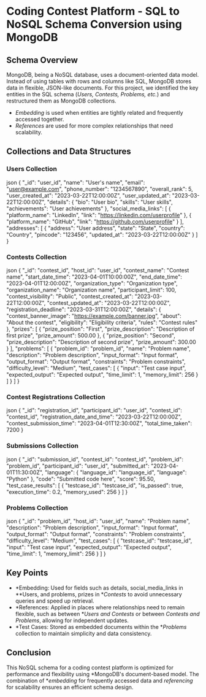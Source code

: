 # Coding Contest Platform - SQL to NoSQL Schema Conversion using MongoDB

## Schema Overview

MongoDB, being a NoSQL database, uses a document-oriented data model. Instead of using tables with rows and columns like SQL, MongoDB stores data in flexible, JSON-like documents. For this project, we identified the key entities in the SQL schema (*Users, Contests, Problems, etc.*) and restructured them as MongoDB collections.

- *Embedding* is used when entities are tightly related and frequently accessed together.  
- *References* are used for more complex relationships that need scalability.

## Collections and Data Structures

### Users Collection

json
{
  "_id": "user_id",
  "name": "User's name",
  "email": "user@example.com",
  "phone_number": "1234567890",
  "overall_rank": 5,
  "user_created_at": "2023-03-22T12:00:00Z",
  "user_updated_at": "2023-03-22T12:00:00Z",
  "details": {
    "bio": "User bio",
    "skills": "User skills",
    "achievements": "User achievements"
  },
  "social_media_links": [
    {
      "platform_name": "LinkedIn",
      "link": "https://linkedin.com/userprofile"
    },
    {
      "platform_name": "GitHub",
      "link": "https://github.com/userprofile"
    }
  ],
  "addresses": [
    {
      "address": "User address",
      "state": "State",
      "country": "Country",
      "pincode": "123456",
      "updated_at": "2023-03-22T12:00:00Z"
    }
  ]
}


### Contests Collection

json
{
  "_id": "contest_id",
  "host_id": "user_id",
  "contest_name": "Contest name",
  "start_date_time": "2023-04-01T10:00:00Z",
  "end_date_time": "2023-04-01T12:00:00Z",
  "organization_type": "Organization type",
  "organization_name": "Organization name",
  "participant_limit": 100,
  "contest_visibility": "Public",
  "contest_created_at": "2023-03-22T12:00:00Z",
  "contest_updated_at": "2023-03-22T12:00:00Z",
  "registration_deadline": "2023-03-31T12:00:00Z",
  "details": {
    "contest_banner_image": "https://example.com/banner.jpg",
    "about": "About the contest",
    "eligibility": "Eligibility criteria",
    "rules": "Contest rules"
  },
  "prizes": [
    {
      "prize_position": "First",
      "prize_description": "Description of first prize",
      "prize_amount": 500.00
    },
    {
      "prize_position": "Second",
      "prize_description": "Description of second prize",
      "prize_amount": 300.00
    }
  ],
  "problems": [
    {
      "problem_id": "problem_id",
      "name": "Problem name",
      "description": "Problem description",
      "input_format": "Input format",
      "output_format": "Output format",
      "constraints": "Problem constraints",
      "difficulty_level": "Medium",
      "test_cases": [
        {
          "input": "Test case input",
          "expected_output": "Expected output",
          "time_limit": 1,
          "memory_limit": 256
        }
      ]
    }
  ]
}


### Contest Registrations Collection

json
{
  "_id": "registration_id",
  "participant_id": "user_id",
  "contest_id": "contest_id",
  "registration_date_and_time": "2023-03-22T12:00:00Z",
  "contest_submission_time": "2023-04-01T12:30:00Z",
  "total_time_taken": 7200
}


### Submissions Collection

json
{
  "_id": "submission_id",
  "contest_id": "contest_id",
  "problem_id": "problem_id",
  "participant_id": "user_id",
  "submitted_at": "2023-04-01T11:30:00Z",
  "language": {
    "language_id": "language_id",
    "language": "Python"
  },
  "code": "Submitted code here",
  "score": 95.50,
  "test_case_results": [
    {
      "testcase_id": "testcase_id",
      "is_passed": true,
      "execution_time": 0.2,
      "memory_used": 256
    }
  ]
}


### Problems Collection

json
{
  "_id": "problem_id",
  "host_id": "user_id",
  "name": "Problem name",
  "description": "Problem description",
  "input_format": "Input format",
  "output_format": "Output format",
  "constraints": "Problem constraints",
  "difficulty_level": "Medium",
  "test_cases": [
    {
      "testcase_id": "testcase_id",
      "input": "Test case input",
      "expected_output": "Expected output",
      "time_limit": 1,
      "memory_limit": 256
    }
  ]
}


## Key Points

- *Embedding: Used for fields such as details, social_media_links in **Users, and problems, prizes in **Contests* to avoid unnecessary queries and speed up retrieval.
- *References: Applied in places where relationships need to remain flexible, such as between **Users and Contests* or between *Contests and Problems*, allowing for independent updates.
- *Test Cases: Stored as embedded documents within the **Problems* collection to maintain simplicity and data consistency.

## Conclusion

This NoSQL schema for a coding contest platform is optimized for performance and flexibility using *MongoDB's document-based model. The combination of **embedding* for frequently accessed data and *referencing* for scalability ensures an efficient schema design.